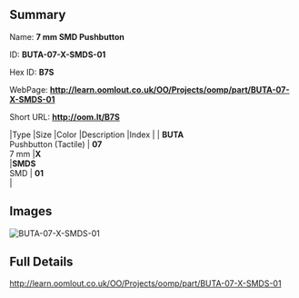

## Summary
 
Name: __7 mm SMD Pushbutton__

ID: __BUTA-07-X-SMDS-01__

Hex ID: __B7S__

WebPage: __http://learn.oomlout.co.uk/OO/Projects/oomp/part/BUTA-07-X-SMDS-01__

Short URL: __http://oom.lt/B7S__


|Type   |Size   |Color   |Description   |Index   |
| __BUTA__ <br>Pushbutton (Tactile)  | __07__<br>7 mm   |__X__<br>    |__SMDS__<br>SMD    | __01__<br>  |


## Images
![BUTA-07-X-SMDS-01](http://oomlout.com/oomp-gen/parts/BUTA-07-X-SMDS-01/BUTA-07-X-SMDS-01_420.jpg)

## Full Details

 http://learn.oomlout.co.uk/OO/Projects/oomp/part/BUTA-07-X-SMDS-01

